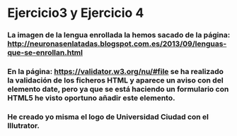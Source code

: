 # Ejercicio3 y Ejercicio 4
### La imagen de la lengua enrollada la hemos sacado de la página: http://neuronasenlatadas.blogspot.com.es/2013/09/lenguas-que-se-enrollan.html
### En la página: https://validator.w3.org/nu/#file se ha realizado la validación de los ficheros HTML y aparece un aviso con del elemento date, pero ya que se está haciendo un formulario con HTML5 he visto oportuno añadir este elemento.
### He creado yo misma el logo de Universidad Ciudad con el Illutrator.
